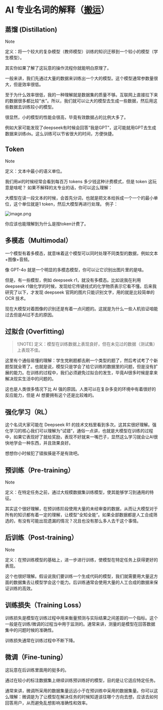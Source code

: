 # AI 专业名词的解释（[搬运](https://linux.do/t/topic/424597)）

## 蒸馏 (Distillation)

> [!NOTE]
> 定义：将一个较大的复杂模型（教师模型）训练的知识迁移到一个较小的模型（学生模型）。

其实你如果了解了这玩意的操作流程你就能明白原理了。

一般来讲，我们先通过大量的数据来训练出一个大的模型。这个模型通常参数量很大，但是效率很低。

至于为什么效率很低，我的一种理解就是数据集的质量不够。互联网上直接拉下来的数据很多都比较“水”。所以，我们就可以让大的模型去生成一些数据，然后用这些数据去训练较小的模型。

很显然，小的模型的性能会很高，毕竟有效数据占的比例大多了。

例如大家可能发现了deepseek有时候会回答“我是GPT”，这可能就用GPT去生成数据来训练ds。这么训练可以节省很大的时间，方便快捷。

## Token

> [!NOTE]
> 定义：文本中最小的语义单位。

我们用ai的时候经常会看到每百万 tokens 多少钱这种计费模式，但是 token 这玩意是啥呢？
如果不解释的太专业的话，你可以这么理解：

大模型在读一段文本的时候，会首先分词，也就是把文本给拆成一个一个的最小单位，这个单位就是1 token，然后大模型再进行处理。
例子：

![image.png](/interview/image.png)

你应该也能理解到为什么是按token计费了。

## 多模态（Multimodal）

一个模型有着多模态，就意味着这个模型可以同时处理不同类型的数据，例如文本+图像+音频。

像 GPT-4o 就是一个明显的多模态模型，你可以让它识别出图片里的是啥。

但是，有一些模型，例如 deepseek r1，就没有多模态。比如说我在利用 deepseek r1做化学的时候，发现给它传键线式的化学物质表示它看不懂。后来我研究了以下，才发现 deepseek 官网的图片只能识别文字，用的就是比较简单的 OCR 技术。

现在大模型对着图像的识别还是有着一点问题的。这就是为什么一些人机验证咱能过去但是AI过不去的原因。

## 过拟合 (Overfitting)

> ![NOTE]
> 定义：模型在训练数据上表现良好，但在未见过的数据（测试集）上表现不佳。

这里有个通俗易懂的理解：学生党刷题都去刷一个类型的题了，然后考试考了个新题型就全寄了。也就是说，模型只是学会了给它训练的数据里的问题，但是没有扩展的能力。在训练的过程中，我们必须避免过拟合的发生，毕竟AI很多时候是拿来解决现实生活中的问题的。

这也是人类很多情况下比 AI 强的原因。人类可以在复杂多变的环境中有着很好的反应能力，但是 AI 想要拥有这个还是比较难的。

## 强化学习（RL）

这个名词大家可能在 Deepseek R1 的技术文档里看到多次。这其实很好理解。强化学习的核心我们可以理解为“试错”，通俗一点讲，也就是大模型在训练的过程中，如果它表现好了就给奖励，表现不好就来一嘴巴子，显然这么学习就会让AI很快地学会一种东西，并且效果良好。

想想你小时候犯了错挨揍是不是有效吧。

## 预训练（Pre-training）

> [!NOTE]
> 定义：在特定任务之前，通过大规模数据集训练模型，使其能够学习到通用的特征。

其实这个很好理解，在预训练阶段使用大量的未经审查的数据，从而让大模型对于所有的知识都有着一定的理解，让模型“全知全能”。如果全部数据都是人工合成筛选的，有没有可能出现遗漏的情况？况且也没有那么多人去干这个事情。

## 后训练（Post-training）

> [!NOTE]
>定义：在预训练模型的基础上，进一步进行训练，使模型在特定任务上获得更好的表现。

这个也很好理解。假设说我们要训练一个生成代码的模型，我们就需要用大量这方面的数据集去让模型学会这个能力。后训练通常会使用大量的人工合成的数据来保证训练的高效。

## 训练损失（Training Loss）

训练损失是模型在训练过程中用来衡量预测与实际结果之间差距的一个指标。这个一般是在训练/微调的过程当中用于监测的。通常来讲，测量的是模型在回答数据集中的问题时候的准确性。

训练损失通常在训练过程中不断下降。

## 微调（Fine-tuning）

这玩意在后训练里面用的挺多的。

通过在较小的标注数据集上继续训练预训练好的模型，目的是让它适应特定任务。

通常来讲，微调所采用的数据集量远远小于在预训练中采用的数据集量。你可以这么理解：微调是为了让模型在解决任务的时候知道该往哪个方向去想，应该去如何回答用户，从而避免乱想影响准确性和效率。
